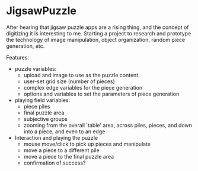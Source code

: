 # JigsawPuzzle
After hearing that jigsaw puzzle apps are a rising thing, and the concept of digitizing it is interesting to me.  Starting a project to research and prototype the technology of image manipulation, object organization, random piece generation, etc.

Features:
- puzzle variables:
  - upload and image to use as the puzzle content.
  - user-set grid size (number of pieces)
  - complex edge variables for the piece generation
  - options and variables to set the parameters of piece generation
- playing field variables:
  - piece piles
  - final puzzle area
  - subjective groups
  - zooming from the overall 'table' area, across piles, pieces, and down into a piece, and even to an edge
- Interaction and playing the puzzle
  - mouse move/click to pick up pieces and manipulate
  - move a piece to a different pile
  - move a piece to the final puzzle area
  - confirmation of success?
